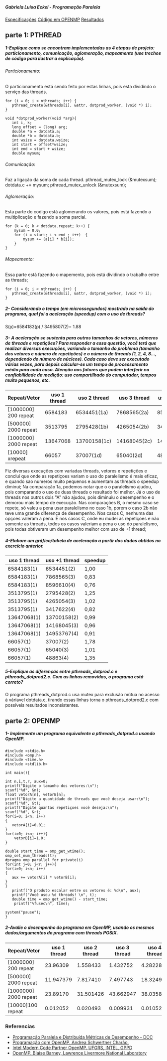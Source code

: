 ##### Gabriela Luisa Eckel - Programação Paralela   
[Especificações](specs.txt)
[Código em OPENMP](t2openmp.c)
[Resultados](results.csv)

## parte 1: PTHREAD

##### 1-Explique como se encontram implementadas as 4 etapas de projeto: particionamento, comunicação, aglomeração, mapeamento (use trechos de código para ilustrar a explicação).
###### Particionamento:   
O particionamento está sendo feito por estas linhas, pois esta dividindo o serviço das threads. 

```
for (i = 0; i < nthreads; i++) {
   pthread_create(&threads[i], &attr, dotprod_worker, (void *) i);
}

void *dotprod_worker(void *arg){
   int i, k;
   long offset = (long) arg;
   double *a = dotdata.a;
   double *b = dotdata.b;
   int wsize = dotdata.wsize;
   int start = offset*wsize;
   int end = start + wsize;
   double mysum;
```

###### Comunicação:
Faz a ligação da soma de cada thread.
pthread_mutex_lock (&mutexsum);
   dotdata.c += mysum;
   pthread_mutex_unlock (&mutexsum);

###### Aglomeração:
 Esta parte do codigo está aglomerando os valores, pois está fazendo a multiplicação e fazendo a soma parcial.

```
for (k = 0; k < dotdata.repeat; k++) {
    mysum = 0.0;
    for (i = start; i < end ; i++)  {
        mysum += (a[i] * b[i]);
    }
}
```

###### Mapeamento: 
Essa parte está fazendo o mapemento, pois está dividindo o trabalho entre as threads;
```
for (i = 0; i < nthreads; i++) {
   pthread_create(&threads[i], &attr, dotprod_worker, (void *) i);
}
```

##### 2- Considerando o tempo (em microssegundos) mostrado na saída do programa, qual foi a aceleração (speedup) com o uso de threads?

 S(p)=6584183(p) / 3495807(2)= 1.88

##### 3- A aceleração se sustenta para outros tamanhos de vetores, números de threads e repetições? Para responder a essa questão, você terá que realizar diversas execuções, variando o tamanho do problema (tamanho dos vetores e número de repetições) e o número de threads (1, 2, 4, 8..., dependendo do número de núcleos). Cada caso deve ser executado várias vezes, para depois calcular-se um tempo de processamento médio para cada caso. Atenção aos fatores que podem interferir na confiabilidade da medição: uso compartilhado do computador, tempos muito pequenos, etc.


|Repeat/Vetor| uso 1 thread| uso 2 thread |uso 3 thread| uso 4 thread|TM |
|--------|-------------|--------------|------------|-------------|---|
|[1000000] 200 repeat| 6584183  |6534451(1a)    |7868565(2a)  |8596610(3a)|7868565
|[500000] 2000 repeat| 3513795 |2795428(1b)    |4265054(2b)  |3417622(3b)|2795428
|[1000000] 2000 repeat| 13647068 |13700158(1c)   |14168045(2c) |1495376(3c)|14168045
|[10000]  xrepeat| 66057   |37007(1d)     |65040(2d)    |48863(3d)|48863|


Fiz diversas execuçôes com variadas threads, vetores e repetições e concluí que onde as repetiçoes variam o uso do paralelismo é mais eficaz, e quando sao numeros muito pequenos e aumentam as threads o speedup diminui;
Na comparação 1a, podemos notar que o o paralelismo ajudou, pois comparando o uso de duas threads o resultado foi melhor.
Já o uso de threads nos outros dois "A" não ajudou, pois diminuiu o desempenho e o demorou mais tempo de execução.
Nas comparações B, o mesmo caso se repete, só  valeu a pena usar paralelismo no caso 1b, porem o caso 2b não teve uma grande diferença de desempenho.
Nos casos C, nenhuma das opçoes valeram a pena.
E nos casos C, onde eu mudei as repetiçoes e não somente as threads, todos os casos valeriam a pena o uso do paralelismo, pois todas obtiveram um desempenho melhor com uso de +1 thread;

##### 4-Elabore um gráfico/tabela de aceleração a partir dos dados obtidos no exercício anterior.

| uso 1 thread| uso +1 thread| speedup|
|-------------|--------------|--------|
| 6584183(1)  |6534451(2)    |1,00    |
| 6584183(1)  |7868565(3)    |0,83    |
| 6584183(1)  |8596610(4)    |0,76    |
| 3513795(1)  |2795428(2)    |1,25    |
| 3513795(1)  |4265054(3)    |1,02    |
| 3513795(1)  |3417622(4)    |0,82    |
| 13647068(1) |13700158(2)   |0,99    |
| 13647068(1) |14168045(3)   |0,96    |
| 13647068(1) |14953767(4)   |0,91    |
| 66057(1)    |37007(2)      |1,78    |
| 66057(1)    |65040(3)      |1,01    |
| 66057(1)    |48863(4)      |1,35    |

##### 5-Explique as diferenças entre pthreads_dotprod.c e pthreads_dotprod2.c. Com as linhas removidas, o programa está correto?

O programa pthreads_dotprod.c usa mutex para exclusão mútua no acesso à váriavel dotdata.c, tirando essas linhas torna o pthreads_dotprod2.c com possíveis resultados inconsistentes.

## parte 2: OPENMP

##### 1- Implemente um programa equivalente a pthreads_dotprod.c usando OpenMP.

```
#include <stdio.h>
#include <omp.h>
#include <time.h>
#include <stdlib.h>

int main(){  

int n,i,t,r, aux=0;
printf("Digite o tamanho dos vetores:\n");
scanf("%d", &n);
float vetorA[n], vetorB[n];	  
printf("Digite a quantidade de threads que você deseja usar:\n");
scanf("%d", &t);
printf("Digite quantas repetiçoes você deseja:\n");
scanf("%d", &r);
for(i=0; i<n; i++)
{
   vetorA[i]=0.01;  
}
for(i=0; i<n; i++){
    vetorB[i]=1.0;  
}

double start_time = omp_get_wtime();
omp_set_num_threads(t);
#pragma omp parallel for private(i)   
for(int j=0; j<r; j++){
for(i=0; i<n; i++)
{	   
   aux += vetorA[i] * vetorB[i];    
}
}
   printf("O produto escalar entre os vetores é: %d\n", aux);	
   printf("Você usou %d threads! \n", t);
   double time = omp_get_wtime() - start_time;
    printf("%fusec\n", time);

system("pause");
}
```
##### 2-Avalie o desempenho do programa em OpenMP, usando os mesmos dados/argumentos do programa com threads POSIX.
|Repeat/Vetor| uso 1 thread| uso 2 thread |uso 3 thread| uso 4 thread|
|------------|-------------|--------------|------------|-------------|
|[1000000] 200 repeat| 23.96309|1.558433  |1.432752    |4.282288     |
|[500000] 2000 repeat|11.947379|7.817410  |7.497743    |18.324958    |
|[1000000] 2000 repeat|23.89170|31.501426 |43.662947   |38.03580     |
|[10000]100 repeat| 0.012052   |0.020493  |0.009931    |0.010526     |



### Referencias

- [Programação Paralela e Distribuída Métricas de Desempenho - DCC](https://www.dcc.fc.up.pt/~ricroc/aulas/0708/ppd/apontamentos/metricas.pdf)
- [Programação com OpenMP. Andrea Schwertner Charão.](https://docs.google.com/presentation/d/1Wim7xC-X4qAo0jYCm3A4yzRpaHBl_z7yIlvzPUgT0x0/export/pdf)
- [Intel Modern Code Partner OpenMP. UFGRS, INTEL, GPPD](http://inf.ufrgs.br/gppd/intel-modern-code/slides/workshop-1/MCP_Pt2_Pratica.pdf?fbclid=IwAR3U8G8cni2kYT87oiTfWWcWIeMbajRRwW91EW4gcyUwOEhgLefruBirzvo)
- [OpenMP. Blaise Barney, Lawrence Livermore National Laboratory](https://computing.llnl.gov/tutorials/openMP/#ProgrammingModel)




